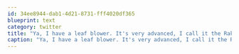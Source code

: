 ```yaml
---
id: 34ee8944-dab1-4d21-8731-fff4020df365
blueprint: text
category: twitter
title: "Ya, I have a leaf blower. It's very advanced, I call it the Rake 2000"
caption: "Ya, I have a leaf blower. It's very advanced, I call it the Rake 2000"
---
```

